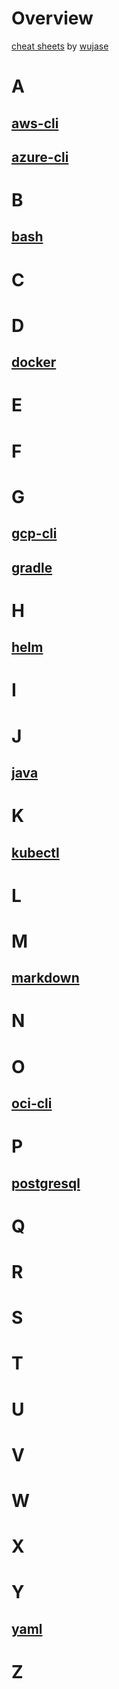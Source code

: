 # Overview

[cheat sheets](https://github.com/wujase/cheat-sheets/) by [wujase](https://github.com/wujase/)

# A

## [aws-cli](aws-cli/README.md)

## [azure-cli](azure-cli/README.md)

# B

## [bash](bash/README.md)

# C

# D

## [docker](docker/README.md)

# E

# F

# G

## [gcp-cli](gcp-cli/README.md)

## [gradle](gradle/README.md)

# H

## [helm](helm/README.md)

# I

# J

## [java](java/README.md)

# K

## [kubectl](kubectl/README.md)

# L

# M

## [markdown](markdown/README.md)

# N

# O

## [oci-cli](oci-cli/README.md)

# P

## [postgresql](postgresql/README.md)

# Q

# R

# S

# T

# U

# V

# W

# X

# Y

## [yaml](yaml/README.md)

# Z
